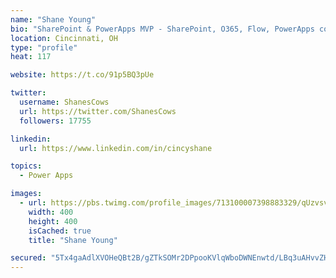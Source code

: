 ```yaml
---
name: "Shane Young"
bio: "SharePoint & PowerApps MVP - SharePoint, O365, Flow, PowerApps consulting? @PowerApps911 | Pure Snark? You found it."
location: Cincinnati, OH
type: "profile"
heat: 117

website: https://t.co/91p5BQ3pUe

twitter:
  username: ShanesCows
  url: https://twitter.com/ShanesCows
  followers: 17755

linkedin:
  url: https://www.linkedin.com/in/cincyshane

topics:
  - Power Apps

images:
  - url: https://pbs.twimg.com/profile_images/713100007398883329/qUzvsvQ3_400x400.jpg
    width: 400
    height: 400
    isCached: true
    title: "Shane Young"

secured: "5Tx4gaAdlXVOHeQBt2B/gZTkSOMr2DPpooKVlqWboDWNEnwtd/LBq3uAHvvZHeBqIOusLY7jnQ5z3lLmlP7F1hp/e06D/pl5JDqaXlEZHHBuiYPgh6nu4ZTHA//ZnpanqSGVdi0zHYbydu5RyIXeEiGYofJFvM4FLbtKkIeCQqSkrinlw5OnvtSjWnx0Tpmuh6f7uLLhVNs6wcE0v60yuR4sUWYLDRTtP+lbQCGczJXfUeZ1Uic1iBF2Ok5RbTsBQ7phzW/417Y68pI/jKqrlYnqgXVTOqKUmLTWyzUDHHAQ/zQ/4F+bJE1TFyWDrI9RcBGRr5BJ3dMSTQojydJVqFLmHFfrfLynsnYrxCO1gygjrWBr5bqwC53hWKcSk3JjR/xituoR6zR+54pgNGJD7itszUNtZIBLk14lOVQGjEg=;A/8Ift34Eo9/uzqDI4gvGg=="
---
```


